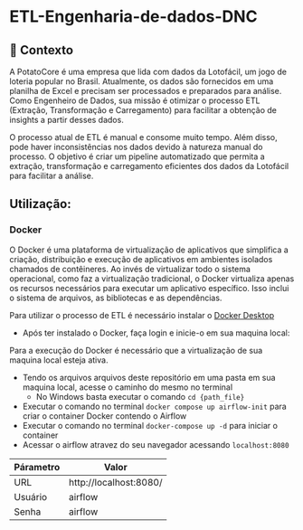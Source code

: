 # ETL-Engenharia-de-dados-DNC


## 🧠 Contexto

A PotatoCore é uma empresa que lida com dados da Lotofácil, um jogo de loteria popular no Brasil. Atualmente, os dados são fornecidos em uma planilha de Excel e precisam ser processados e preparados para análise. Como Engenheiro de Dados, sua missão é otimizar o processo ETL (Extração, Transformação e Carregamento) para facilitar a obtenção de insights a partir desses dados.

O processo atual de ETL é manual e consome muito tempo. Além disso, pode haver inconsistências nos dados devido à natureza manual do processo. O objetivo é criar um pipeline automatizado que permita a extração, transformação e carregamento eficientes dos dados da Lotofácil para facilitar a análise.


## Utilização:
### Docker
O Docker é uma plataforma de virtualização de aplicativos que simplifica a criação, distribuição e execução de aplicativos em ambientes isolados chamados de contêineres. Ao invés de virtualizar todo o sistema operacional, como faz a virtualização tradicional, o Docker virtualiza apenas os recursos necessários para executar um aplicativo específico. Isso inclui o sistema de arquivos, as bibliotecas e as dependências.

Para utilizar o processo de ETL é necessário instalar o [Docker Desktop](https://www.docker.com/)
* Após ter instalado o Docker, faça login e inicie-o em sua maquina local:
  
 Para a execução do Docker é necessário que a virtualização de sua maquina local esteja ativa.

 * Tendo os arquivos arquivos deste repositório em uma pasta em sua maquina local, acesse o caminho do mesmo no terminal
   - No Windows basta executar o comando `cd {path_file}`
* Executar o comando no terminal `docker compose up airflow-init` para criar o container Docker contendo o Airflow
* Executar o comando no terminal `docker-compose up -d` para iniciar o container
* Acessar o airflow atravez do seu navegador acessando `localhost:8080`

|Párametro| Valor|
|-|-|
| URL|http://localhost:8080/|
|Usuário| airflow|
|Senha | airflow |







